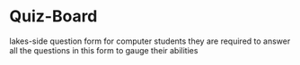 # Quiz-Board
lakes-side question form for computer students
they are required to answer all the questions in this form to gauge their abilities
